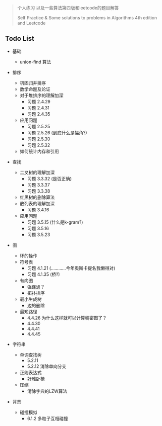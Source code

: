 > 个人练习 以及一些算法第四版和leetcode的题目解答
>
> Self Practice & Some solutions to problems in Algorithms 4th edition and Leetcode

## Todo List

* 基础
    * union-find 算法
* 排序
    * 巩固归并排序
    * 数学命题及论证
    * 对于堆排序的理解加深
        * 习题 2.4.29
        * 习题 2.4.31
        * 习题 2.4.35
    * 应用问题
        * 习题 2.5.25
        * 习题 2.5.26 (到底什么是幅角?)
        * 习题 2.5.30
        * 习题 2.5.32
    * 如何统计内存和引用

* 查找
    * 二叉树的理解加深
        * 习题 3.3.32 (是否正确)
        * 习题 3.3.37
        * 习题 3.3.38
    * 红黑树的删除算法
    * 散列表的理解加深
        * 习题 3.4.16
    * 应用问题
        * 习题 3.5.15 (什么是k-gram?)
        * 习题 3.5.16
        * 习题 3.5.23

* 图
    * 环的操作
    * 符号表
        * 习题 4.1.21 (…………今年奥斯卡提名我懒得对)
        * 习题 4.1.35 (桥?)
    * 有向图
        * 强连通？
        * 拓扑排序
    * 最小生成树
        * 边的删除
    * 最短路径
        * 4.4.26 为什么这样就可以计算稠密图了？
        * 4.4.30
        * 4.4.41 
        * 4.4.45

* 字符串
    * 单词查找树
        * 5.2.11
        * 5.2.12 消除单向分支
    * 正则表达式
        * 好难卧槽
    * 压缩
        * 清除字典的LZW算法

* 背景
    * 碰撞模拟
        * 6.1.2 多粒子互相碰撞